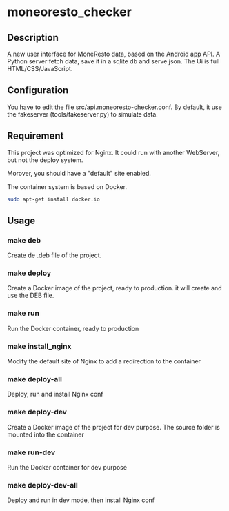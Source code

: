 # moneoresto_checker

## Description
A new user interface for MoneResto data, based on the Android app API. A Python server fetch data, save it in a sqlite db and serve json.
The Ui is full HTML/CSS/JavaScript.

## Configuration
You have to edit the file src/api.moneoresto-checker.conf. By default, it use the fakeserver (tools/fakeserver.py) to simulate data.

## Requirement
This project was optimized for Nginx. It could run with another WebServer, but not the deploy system.

Morover, you should have a "default" site enabled.

The container system is based on Docker.
```bash
sudo apt-get install docker.io
```

## Usage

### make deb
Create de .deb file of the project.

### make deploy
Create a Docker image of the project, ready to production. it will create and use the DEB file.

### make run
Run the Docker container, ready to production

### make install_nginx
Modify the default site of Nginx to add a redirection to the container

### make deploy-all
Deploy, run and install Nginx conf

### make deploy-dev
Create a Docker image of the project for dev purpose. The source folder is mounted into the container

### make run-dev
Run the Docker container for dev purpose

### make deploy-dev-all
Deploy and run in dev mode, then install Nginx conf

